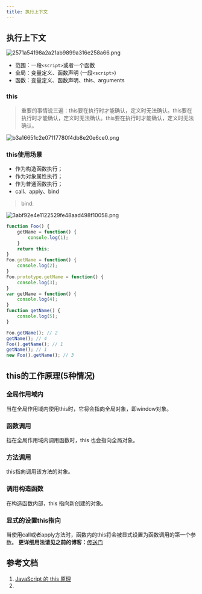 ```yaml
---
title: 执行上下文
---
```

## 执行上下文
![2571a54198a2a21ab9899a316e258a66.png](evernotecid://AC85336C-B325-443E-8ED7-E6554790A944/appyinxiangcom/10797539/ENResource/p1047)

* 范围：一段`<script>`或者一个函数
* 全局：变量定义、函数声明 (一段`<script>`)
* 函数：变量定义、函数声明、this、arguments
### this
>重要的事情说三遍：this要在执行时才能确认，定义时无法确认。this要在执行时才能确认，定义时无法确认。this要在执行时才能确认，定义时无法确认。

![b3a16651c2e07117780f4db8e20e6ce0.png](evernotecid://AC85336C-B325-443E-8ED7-E6554790A944/appyinxiangcom/10797539/ENResource/p1049)
### this使用场景

* 作为构造函数执行；
* 作为对象属性执行；
* 作为普通函数执行；
* call、apply、bind

>bind:

![3abf92e4e1122529fe48aad498f10058.png](evernotecid://AC85336C-B325-443E-8ED7-E6554790A944/appyinxiangcom/10797539/ENResource/p1051)
```js
function Foo() {
    getName = function() {
        console.log(1);
    }
    return this;
}
Foo.getName = function() {
    console.log(2);
}
Foo.prototype.getName = function() {
    console.log(3);
}
var getName = function() {
    console.log(4);
}
function getName() {
    console.log(5);
}

Foo.getName(); // 2
getName(); // 4
Foo().getName(); // 1
getName(); // 1
new Foo().getName(); // 3
```
## this的工作原理(5种情况)
### 全局作用域内
当在全局作用域内使用this时，它将会指向全局对象，即window对象。
### 函数调用
挡在全局作用域内调用函数时，this 也会指向全局对象。
### 方法调用
this指向调用该方法的对象。
### 调用构造函数
在构造函数内部，this 指向新创建的对象。
### 显式的设置this指向
当使用call或者apply方法时，函数内的this将会被显式设置为函数调用的第一个参数。
**更详细用法请见之前的博客：**[传送门](http://blog.csdn.net/liujie19901217/article/details/51297782)

## 参考文档
1. [JavaScript 的 this 原理](http://www.ruanyifeng.com/blog/2018/06/javascript-this.html)
2.